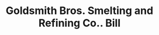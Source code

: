 ---
doi: 10.7916/D82V3T7G
date_other: '1900'
date_other_textual: 1900-1909
form: printed ephemera
genre:
- Invoices
name:
- Goldsmith Bros. Smelting and Refining Co.
object_in_context_url: https://biggert.cul.columbia.edu/items/view/ave_biggert_01009
subject_hierarchical_geographic:
- New York, New York, United States
subject_name:
- Goldsmith Bros. Smelting and Refining Co.
title: Goldsmith Bros. Smelting and Refining Co.. Bill
sort_title: Goldsmith Bros. Smelting and Refining Co.. Bill
call_number: ave_biggert_01009
coordinates:
- 40.71277777777778,-74.00583333333333
pid: ave_biggert_01009
identifiers: ave_biggert_01009
permalink: /biggert/ave_biggert_01009/
layout: iiif-image-page
---